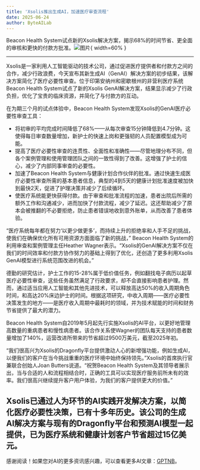```yaml
---
title: 'Xsolis推出生成AI，加速医疗审查流程'
date: 2025-06-24
author: ByteAILab
---
```


Beacon Health System试点新的Xsolis解决方案，揭示68%的时间节省、更全面的审核和更快的付款方批准。![图片](https://ai-techpark.com/wp-content/uploads/Xsolis.jpg){ width=60% }

---
  
Xsolis是一家利用人工智能驱动的技术公司，通过促进医疗提供者和付款方之间的合作，减少行政浪费，今天宣布其新生成AI（GenAI）解决方案的初步结果，该解决方案简化了医疗必要性审查。位于印第安纳州和密歇根州的非营利医疗系统Beacon Health System试点了新的Xsolis GenAI解决方案，结果显示减少了行政负担，优化了宝贵的临床资源，并简化了与付款方的互动。

在为期三个月的试点体验中，Beacon Health System发现Xsolis的GenAI医疗必要性审查工具：

- 将初审的平均完成时间降低了68%——从每次审查15分钟降低到4.7分钟。这使得每日审查数量增加，新护士的快速上岗和更强韧的人员配置模型成为可能。
- 提高了医疗必要性审查的连贯性、全面性和准确性——尽管地理分布不同，但各个案例管理和使用管理团队之间的一致性得到了改善。这增强了护士的信心，减少了内部同事审查的必要性。
- 加速了Beacon Health System与健康计划合作伙伴的批准。通过快速生成医疗必要性审查所需的基本患者信息，典型的4到5天的健康计划批准速度被加快到最快2天，促进了护理决策并减少了后续循环。
- 使医疗系统能更快获得付款。由于审查和批准流程的加速，患者出院后所需的额外工作和沟通减少，进而加快了付款流程，减少了延迟。这还帮助减少了原本会被推翻的不必要拒绝，防止患者错误地收到意外账单，从而改善了患者体验。

“医疗系统每年都在努力‘以更少做更多’，而持续上升的拒绝率和人手不足的挑战，使我们在确保优化所有可用资源方面面临了新的挑战，” Beacon Health System的利用审查和案例管理主任Heather Wagner表示。“Xsolis的GenAI解决方案不仅在我们的时间效率和付款方协作努力的基础上得到了优化，还创造了更多利用Xsolis GenAI模型进行系统范围改进的机会。”

德勤的研究估计，护士工作的15-28%属于低价值任务，例如翻找电子病历以起草医疗必要性审查，这些任务虽然满足了行政要求，却不会直接影响患者护理。然而，通过适当应用人工智能和其他先进技术，可以释放高达50%的收入周期角色时间，和高达20%床边护士的时间。根据这项研究，中收入周期——医疗必要性决策发生的地方——是医疗收入周期中最耗时的领域，并为技术赋能的时间和财务节省提供了最大的潜力。

Beacon Health System自2019年5月起先行实施Xsolis的AI平台，以更好地管理高数量的重病患者和慢性病患者。该合作关系使Wagner的团队每天支持的患者数量增加了140%，运营改进所带来的节省超过9500万美元，截至2025年初。

“我们很高兴为Xsolis的Dragonfly平台提供激动人心的新增强功能，例如生成AI，以便我们的客户在当今挑战重重的医疗环境中始终保持领先。”Xsolis的首席执行官兼联合创始人Joan Butters说道。“祝贺Beacon Health System及其领导者展示出，当与合适的人和流程相结合时，正确的工具可以实现医疗服务前所未有的效率。我们很高兴继续提升客户用户体验，为我们的客户提供更大的价值。”

Xsolis已通过人为环节的AI实践开发解决方案，以简化医疗必要性决策，已有十多年历史。该公司的生成AI解决方案与现有的Dragonfly平台和预测AI模型一起提供，已为医疗系统和健康计划客户节省超过15亿美元。
---
感谢阅读！如果您对AI的更多资讯感兴趣，可以查看更多AI文章：[GPTNB](https://gptnb.com)。